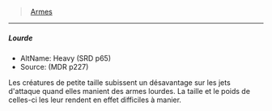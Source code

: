 ﻿---
!GenericItem
Id: weapons_hd.md#lourde
ParentLink: weapons_hd.md#armes
Name: Lourde
ParentName: Armes
NameLevel: 5
AltName: Heavy (SRD p65)
Source: (MDR p227)
Attributes:
  Name: Lourde
  Markdown: >+
    ##### <!--Name-->Lourde<!--/Name-->


    - AltName: <!--AltName-->Heavy (SRD p65)<!--/AltName-->

    - Source: <!--Source-->(MDR p227)<!--/Source-->


    Les créatures de petite taille subissent un désavantage sur les jets d'attaque quand elles manient des armes lourdes. La taille et le poids de celles-ci les leur rendent en effet difficiles à manier.

  AltName: Heavy (SRD p65)
  Source: (MDR p227)
AttributesDictionary: >+
  Name: Lourde

  Markdown: >+

    ##### <!--Name-->Lourde<!--/Name-->





    - AltName: <!--AltName-->Heavy (SRD p65)<!--/AltName-->



    - Source: <!--Source-->(MDR p227)<!--/Source-->





    Les créatures de petite taille subissent un désavantage sur les jets d'attaque quand elles manient des armes lourdes. La taille et le poids de celles-ci les leur rendent en effet difficiles à manier.



  AltName: Heavy (SRD p65)

  Source: (MDR p227)

---
> [Armes](hd_weapons.md)

---

##### Lourde

- AltName: Heavy (SRD p65)
- Source: (MDR p227)

Les créatures de petite taille subissent un désavantage sur les jets d'attaque quand elles manient des armes lourdes. La taille et le poids de celles-ci les leur rendent en effet difficiles à manier.


